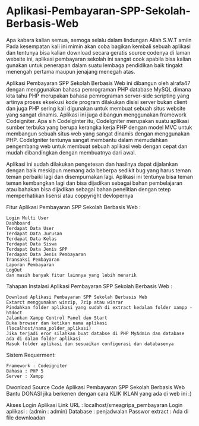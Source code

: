 # Aplikasi-Pembayaran-SPP-Sekolah-Berbasis-Web

Apa kabara kalian semua, semoga selalu dalam lindungan Allah S.W.T amiin
Pada kesempatan kali ini mimin akan coba bagikan kembali sebuah aplikasi dan tentunya bisa kalian download secara geratis source codenya di laman website ini, aplikasi pembayaran sekolah ini sangat cook apabila bisa kalian gunakan untuk penerapan dalam suatu lembaga pendidikan baik tingakt menengah pertama maupun jenajang menegah atas.

Aplikasi Pembayaran SPP Sekolah Berbasis Web ini dibangun oleh alrafa47 dengan menggunakan bahasa pemrograman PHP database MySQL dimana kita tahu PHP merupakan bahasa pemrograman server-side scripting yang  artinya proses eksekusi kode program dilakukan disisi server bukan client dan juga PHP  sering kali digunakan untuk membuat sebuah situs website yang sangat dinamis. Aplikasi ini juga dibangun menggunakan framework Codeigniter. Apa sih CodeIginter itu, CodeIgniter merupakan suatu aplikasi sumber terbuka yang berupa kerangka kerja PHP dengan model MVC untuk membangun sebuah situs web yang sangat dinamis dengan menggunakan PHP. CodeIgniter tentunya sangat membantu dalam memudahkan pengembang web untuk membuat sebuah aplikasi web dengan cepat dan mudah dibandingkan dengan membuatnya dari awal.

Aplikasi ini sudah dilakukan pengetesan dan hasilnya dapat dijalankan dengan baik meskipun memang ada beberpa sedikit bug yang harus teman teman perbaiki lagi dan disempurnakan lagi. Aplikasi ini tentunya bisa teman teman kembangkan lagi dan bisa dijadikan sebagai bahan pembelajaran atau bahakan bisa dijadikan sebagai bahan penelitian dengan tetep memperhatikan lisensi atau coppyright devlopernya

Fitur Aplikasi Pembayaran SPP Sekolah Berbasis Web :

    Login Multi User
    Dashboard
    Terdapat Data User
    Terdapat Data Jurusan
    Terdapat Data Kelas
    Terdapat Data Siswa
    Terdapat Data Jenis SPP
    Terdapat Data Jenis Pembayaran
    Transaksi Pembayaran
    Laporan Pembayaran
    LogOut
    dan masih banyak fitur lainnya yang lebih menarik

Tahapan Instalasi Aplikasi Pembayaran SPP Sekolah Berbasis Web :

    Download Aplikasi Pembayaran SPP Sekolah Berbasis Web
    Extarct menggunakan winzip, 7zip atau winrar
    Pindahkan folder aplikasi yang sudah di extract kedalam folder xampp - htdoct
    Jalankan Xampp Control Panel dan Start
    Buka browser dan ketikan nama aplikasi (localhost/nama_polder_aplikasi)
    Jika terjadi eror silahkan buat databse di PHP MyAdmin dan database ada di dalam folder aplikasi
    Masuk folder aplikasi dan sesuaikan configurasi dan databasenya


Sistem Requerment:

    Framework : Codeigniter
    Bahasa : PHP 5
    Server : Xampp

Dwonload Source Code Aplikasi Pembayaran SPP Sekolah Berbasis Web
Bantu DONASI jika berkenen dengan cara KLIK IKLAN yang ada di web ini :)

Akses Login Aplikasi
Link URL : localhost/smeagripa_pembayaran
Login aplikasi : (admin : admin)
Database : penjadwalan
Passwor extract : Ada di file downloadan
